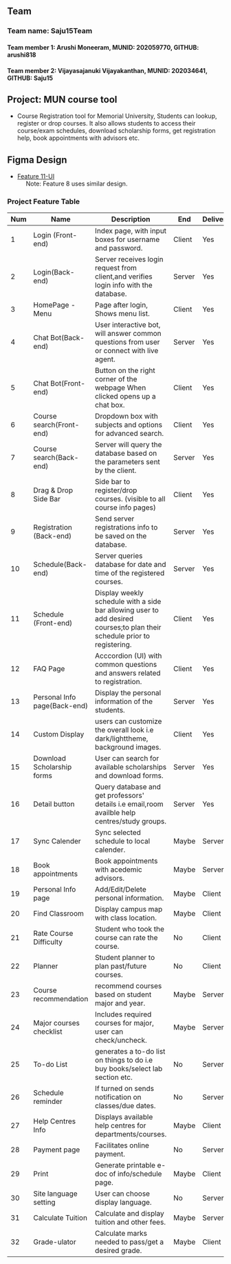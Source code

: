 ## Team

### Team name: Saju15Team
#### Team member 1: Arushi Moneeram, MUNID: 202059770, GITHUB: arushi818
#### Team member 2: Vijayasajanuki Vijayakanthan, MUNID: 202034641, GITHUB: Saju15


## Project: MUN course tool
* Course Registration tool for Memorial University, Students can lookup, register or drop courses. It also allows students to access their course/exam schedules, download scholarship forms, get registration help, book appointments with advisors etc.

## Figma Design
* [Feature 11-UI](https://www.figma.com/file/d56gz5hQFYiS7cCiXRJ7F9/Course-Tool?t=FPrzy8S7XNa7oOiW-1)
<br />&nbsp;&nbsp;&nbsp;&nbsp;&nbsp;Note: Feature 8 uses similar design.

### Project Feature Table

|Num|Name|Description|End|Deliver|Who|
|-----|-----|-----|-----|-----|-----|
|1|Login (Front-end)|Index page, with input boxes for username and password. |Client|Yes|arushi818|
|2|Login(Back-end)|Server receives login request from client,and verifies login info with the database.|Server|Yes|Saju15|
|3|HomePage - Menu|Page after login, Shows menu list.|Client|Yes|arushi818|
|4|Chat Bot(Back-end)|User interactive bot, will answer common questions from user or connect with live agent.|Server|Yes|arushi818|
|5|Chat Bot(Front-end)|Button on the right corner of the webpage When clicked opens up a chat box.|Client|Yes|Saju15|
|6|Course search(Front-end)|Dropdown box with subjects and options for advanced search.|Client|Yes|Saju15|
|7|Course search(Back-end)|Server will query the database based on the parameters sent by the client.|Server|Yes|arushi818|
|8|Drag & Drop Side Bar|Side bar to register/drop courses. (visible to all course info pages) |Client|Yes|arushi818|
|9|Registration (Back-end)|Send server registrations info to be saved on the database.|Server|Yes|Saju15|
|10|Schedule(Back-end)|Server queries database for date and time of the registered courses.|Server|Yes|arushi818|
|11|Schedule (Front-end)|Display weekly schedule with a side bar allowing user to add desired courses;to plan their schedule prior to registering. |Client|Yes|arushi818|
|12|FAQ Page|Acccordion (UI) with common questions and answers related to registration.|Client|Yes|Saju15|
|13|Personal Info page(Back-end)|Display the personal information of the students.|Server|Yes|arushi818|
|14|Custom Display|users can customize the overall look i.e dark/lighttheme, background images.|Client|Yes|Saju15|
|15|Download Scholarship forms|User can search for available scholarships and download forms.|Server|Yes|Saju15|
|16|Detail button|Query database and get professors' details i.e email,room availble help centres/study groups.|Server|Yes|Saju15|
|17|Sync Calender|Sync selected schedule to local calender.|Maybe|Server|arushi818|
|18|Book appointments|Book appointments with acedemic advisors.|Maybe|Server|Saju15|
|19|Personal Info page|Add/Edit/Delete personal information.|Maybe|Client|arushi818|
|20|Find Classroom|Display campus map with class location.|Maybe|Client|Saju15|
|21|Rate Course Difficulty|Student who took the course can rate the course.|No|Client|arushi818|
|22|Planner|Student planner to plan past/future courses.|No|Client|Saju15|
|23|Course recommendation|recommend courses based on student major and year.|Maybe|Server|arushi818|
|24|Major courses checklist|Includes required courses for major, user can check/uncheck.|Maybe|Server|Saju15|
|25|To-do List|generates a to-do list on things to do i.e buy books/select lab section etc.|No|Server|arushi818|
|26|Schedule reminder|If turned on sends notification on classes/due dates.|No|Server|Saju15|
|27|Help Centres Info |Displays available help centres for departments/courses.|Maybe|Client|arushi818|
|28|Payment page|Facilitates online payment.|No|Server|Saju15|
|29|Print|Generate printable e-doc of info/schedule page.|Maybe|Client|arushi818|
|30|Site language setting|User can choose display language.|No|Server|Saju15|
|31|Calculate Tuition|Calculate and display tuition and other fees.|Maybe|Server|arushi818|
|32|Grade-ulator|Calculate marks needed to pass/get a desired grade.|Maybe|Client|Saju15|
